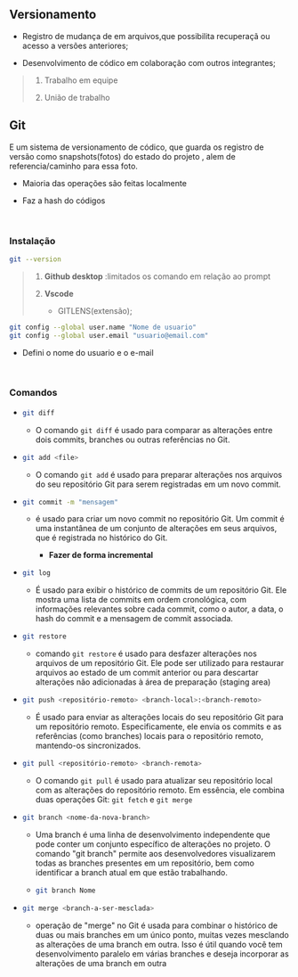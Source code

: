 ## Versionamento

* Registro  de mudança de em arquivos,que possibilita recuperaçã ou acesso a versões anteriores;

* Desenvolvimento de códico em colaboração com outros integrantes;

> 1. Trabalho em equipe
> 
> 2. União de trabalho

## Git

E um sistema de versionamento de códico, que guarda os registro de versão como snapshots(fotos) do estado do projeto , alem de referencia/caminho para essa foto.

* Maioria das operações são feitas localmente 

* Faz a hash do códigos

&nbsp;

### Instalação

```bash
git --version
```

> 1. **Github desktop** :limitados os comando em relação ao prompt
> 
> 2. **Vscode** 
>    
>    * GITLENS(extensão);

```bash
git config --global user.name "Nome de usuario"
git config --global user.email "usuario@email.com"
```

* Defini o nome do usuario e o e-mail

&nbsp;

### Comandos

* ```bash
  git diff
  ```
  
  * O comando `git diff` é usado para comparar as alterações entre dois commits, branches ou outras referências no Git.

* ```bash
  git add <file>
  ```
  
  * O comando `git add` é usado para preparar alterações nos arquivos do seu repositório Git para serem registradas em um novo commit.

* ```bash
  git commit -m "mensagem"
  ```
  
  * é usado para criar um novo commit no repositório Git. Um commit é uma instantânea de um conjunto de alterações em seus arquivos, que é registrada no histórico do Git.
    
    * **Fazer de forma incremental**

* ```bash
  git log
  ```
  
  * É usado para exibir o histórico de commits de um repositório Git. Ele mostra uma lista de commits em ordem cronológica, com informações relevantes sobre cada commit, como o autor, a data, o hash do commit e a mensagem de commit associada.

* ```bash
  git restore
  ```
  
  * comando `git restore` é usado para desfazer alterações nos arquivos de um repositório Git. Ele pode ser utilizado para restaurar arquivos ao estado de um commit anterior ou para descartar alterações não adicionadas à área de preparação (staging area)

* ```bash
  git push <repositório-remoto> <branch-local>:<branch-remoto>
  ```
  
  * É usado para enviar as alterações locais do seu repositório Git para um repositório remoto. Especificamente, ele envia os commits e as referências (como branches) locais para o repositório remoto, mantendo-os sincronizados.

* ```bash
  git pull <repositório-remoto> <branch-remota>
  ```
  
  * O comando `git pull` é usado para atualizar seu repositório local com as alterações do repositório remoto. Em essência, ele combina duas operações Git: `git fetch` e `git merge`

* ```bash
  git branch <nome-da-nova-branch>
  ```
  
  * Uma branch é uma linha de desenvolvimento independente que pode conter um conjunto específico de alterações no projeto. O comando "git branch" permite aos desenvolvedores visualizarem todas as branches presentes em um repositório, bem como identificar a branch atual em que estão trabalhando.
  
  * ```bash
    git branch Nome
    ```

* ```bash
  git merge <branch-a-ser-mesclada>
  ```
  
  * operação de "merge" no Git é usada para combinar o histórico de duas ou mais branches em um único ponto, muitas vezes mesclando as alterações de uma branch em outra. Isso é útil quando você tem desenvolvimento paralelo em várias branches e deseja incorporar as alterações de uma branch em outra
